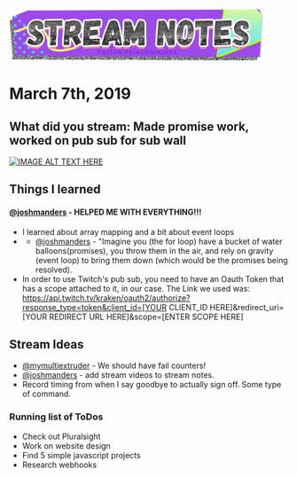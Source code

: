 [![atomikjaye Stream Notes](https://raw.githubusercontent.com/atomikjaye/Stream-Notes/master/assets/twitch-panelStream-Notes.png)](http://www.twitch.tv/atomikjaye)
# March 7th, 2019

## What did you stream: Made promise work, worked on pub sub for sub wall

[![IMAGE ALT TEXT HERE](https://i9.ytimg.com/vi/YfUGotEQ2yk/mqdefault.jpg?sqp=CPTYiuQF&rs=AOn4CLDnrd9U8gkKlGJCPpWmCIIlXqRelQ&time=1552067968492)](https://www.youtube.com/watch?v=YfUGotEQ2yk)

## Things I learned

#### [@joshmanders](http://www.twitch.tv/joshmanders)  - HELPED ME WITH EVERYTHING!!! 
- I learned about array mapping and a bit about event loops
- - [@joshmanders](http://www.twitch.tv/joshmanders) - "Imagine you (the for loop) have a bucket of water balloons(promises), you throw them in the air, and rely on gravity (event loop) to bring them down (which would be the promises being resolved).
- In order to use Twitch's pub sub, you need to have an Oauth Token that has a scope attached to it, in our case. The Link we used was: https://api.twitch.tv/kraken/oauth2/authorize?response_type=token&client_id=[YOUR CLIENT_ID HERE]&redirect_uri=[YOUR REDIRECT URL HERE]&scope=[ENTER SCOPE HERE]


## Stream Ideas
- [@mymultiextruder](http://www.twitch.tv/mymultiextruder) - We should have fail counters!
- [@joshmanders](http://www.twitch.tv/joshmanders) - add stream videos to stream notes.
- Record timing from when I say goodbye to actually sign off. Some type of command.

### Running list of ToDos
- Check out Pluralsight
- Work on website design
- Find 5 simple javascript projects
- Research webhooks